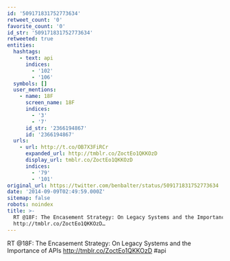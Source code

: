 ```yaml
---
id: '509171831752773634'
retweet_count: '0'
favorite_count: '0'
id_str: '509171831752773634'
retweeted: true
entities:
  hashtags:
    - text: api
      indices:
        - '102'
        - '106'
  symbols: []
  user_mentions:
    - name: 18F
      screen_name: 18F
      indices:
        - '3'
        - '7'
      id_str: '2366194867'
      id: '2366194867'
  urls:
    - url: http://t.co/OB7X3FiRCr
      expanded_url: http://tmblr.co/ZoctEo1QKKOzD
      display_url: tmblr.co/ZoctEo1QKKOzD
      indices:
        - '79'
        - '101'
original_url: https://twitter.com/benbalter/status/509171831752773634
date: '2014-09-09T02:49:59.000Z'
sitemap: false
robots: noindex
title: >-
  RT @18F: The Encasement Strategy: On Legacy Systems and the Importance of APIs
  http://tmblr.co/ZoctEo1QKKOzD…
---
```


RT @18F: The Encasement Strategy: On Legacy Systems and the Importance of APIs http://tmblr.co/ZoctEo1QKKOzD #api
